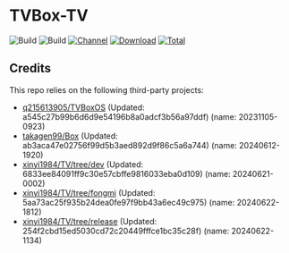 # TVBox-TV

![Build](https://shields.io/github/actions/workflow/status/xinyi1984/TVBox-TV/TV.yml?branch=master&logo=github&label=Build)
![Build](https://shields.io/github/actions/workflow/status/xinyi1984/TVBox-TV/TVBox.yml?branch=master&logo=github&label=Build)
[![Channel](https://img.shields.io/badge/Follow-Telegram-blue.svg?logo=telegram)](https://t.me/klbot)
[![Download](https://img.shields.io/github/v/release/xinyi1984/TVBox-TV?color=orange&logoColor=orange&label=Download&logo=DocuSign)](https://github.com/xinyi1984/TVBox-TV/releases/latest) 
[![Total](https://shields.io/github/downloads/xinyi1984/TVBox-TV/total?logo=Bookmeter&label=Counts&logoColor=yellow&color=yellow)](https://github.com/xinyi1984/TVBox-TV/releases)

## Credits
This repo relies on the following third-party projects:
- [q215613905/TVBoxOS](https://github.com/q215613905/TVBoxOS) (Updated: a545c27b99b6d6d9e54196b8a0adcf3b56a97ddf) (name: 20231105-0923)
- [takagen99/Box](https://github.com/takagen99/Box) (Updated: ab3aca47e02756f99d5b3aed892d9f86c5a6a744) (name: 20240612-1920)
- [xinyi1984/TV/tree/dev](https://github.com/xinyi1984/TV/tree/dev) (Updated: 6833ee84091ff9c30e57cbffe9816033eba0d109) (name: 20240621-0002)
- [xinyi1984/TV/tree/fongmi](https://github.com/xinyi1984/TV/tree/fongmi) (Updated: 5aa73ac25f935b24dea0fe97f9bb43a6ec49c975) (name: 20240622-1812)
- [xinyi1984/TV/tree/release](https://github.com/xinyi1984/TV/tree/release) (Updated: 254f2cbd15ed5030cd72c20449fffce1bc35c28f) (name: 20240622-1134)
